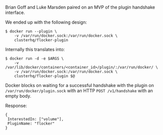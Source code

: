 Brian Goff and Luke Marsden paired on an MVP of the plugin handshake interface.

We ended up with the following design:

```
$ docker run --plugin \
    -v /var/run/docker.sock:/var/run/docker.sock \
    clusterhq/flocker-plugin
```

Internally this translates into:

```
$ docker run -d -e $ARGS \
	-v /var/lib/docker/containers/<container_id>/plugin/:/var/run/docker/ \
	-v /var/run/docker.sock:/var/run/docker.sock \
	clusterhq/flocker-plugin $@
```

Docker blocks on waiting for a successful handshake with the plugin on `/var/run/docker/plugin.sock` with an HTTP `POST /v1/handshake` with an empty body.

Response:
```
{
 InterestedIn: ["volume"],
 PluginName: "flocker"
}
```
